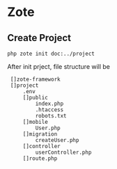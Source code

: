 # Zote
## Create Project
```
php zote init doc:../project
```
After init prject, file structure will be
```
 []zote-framework
 []project
     .env
     []public
         index.php
         .htaccess
         robots.txt
     []mobile
         User.php
     []migration
         createUser.php
     []controller
         userController.php
     []route.php
```